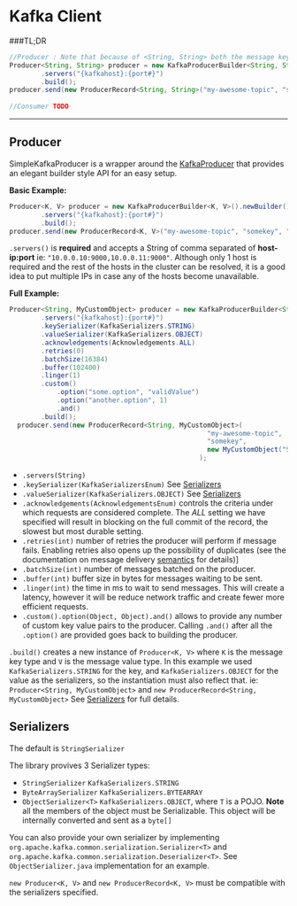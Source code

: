 # Kafka Client
###TL;DR
```JAVA
//Producer : Note that because of <String, String> both the message key and value must be Strings
Producer<String, String> producer = new KafkaProducerBuilder<String, String>().newBuilder()
        .servers("{kafkahost}:{port#}")
        .build();
producer.send(new ProducerRecord<String, String>("my-awesome-topic", "somekey", "somevalue"));
  
//Consumer TODO
```
---
## Producer
SimpleKafkaProducer is a wrapper around the [KafkaProducer](https://kafka.apache.org/090/javadoc/index.html?org/apache/kafka/clients/producer/KafkaProducer.html) that provides an elegant builder style API for an easy setup.

**Basic Example:**
```JAVA
Producer<K, V> producer = new KafkaProducerBuilder<K, V>().newBuilder()
        .servers("{kafkahost}:{port#}")
        .build();
producer.send(new ProducerRecord<K, V>("my-awesome-topic", "somekey", "somevalue"));
```
`.servers()` is **required** and accepts a String of comma separated of **host-ip:port** ie: `"10.0.0.10:9000,10.0.0.11:9000"`. Although only 1 host is required and the rest of the hosts in the cluster can be resolved, it is a good idea to put multiple IPs in case any of the hosts become unavailable.

**Full Example:**
```JAVA
Producer<String, MyCustomObject> producer = new KafkaProducerBuilder<String, MyCustomObject>().newBuilder()
        .servers("{kafkahost}:{port#}")
        .keySerializer(KafkaSerializers.STRING)
        .valueSerializer(KafkaSerializers.OBJECT)
        .acknowledgements(Acknowledgements.ALL)
        .retries(0)
        .batchSize(16384)
        .buffer(102400)
        .linger(1)
        .custom()
            .option("some.option", "validValue")
            .option("another.option", 1)
            .and()
        .build();
  producer.send(new ProducerRecord<String, MyCustomObject>(
                                                  "my-awesome-topic", 
                                                  "somekey", 
                                                  new MyCustomObject("Something", "Goes", "Here", 1)
                                                );
```
* `.servers(String)`
* `.keySerializer(KafkaSerializersEnum)` See [Serializers](#serializers)
* `.valueSerializer(KafkaSerializers.OBJECT)` See [Serializers](#serializers)
* `.acknowledgements(AcknowledgementsEnum)` controls the criteria under which requests are considered complete. The *ALL* setting we have specified will result in blocking on the full commit of the record, the slowest but most durable setting.
* `.retries(int)` number of retries the producer will perform if message fails. Enabling retries also opens up the possibility of duplicates (see the documentation on message delivery [semantics](http://kafka.apache.org/documentation.html#semantics) for details)]
* `.batchSize(int)` number of messages batched on the producer. 
* `.buffer(int)` buffer size in bytes for messages waiting to be sent.
* `.linger(int)` the time in ms to wait to send messages. This will create a latency, however it will be reduce network traffic and create fewer more efficient requests. 
* `.custom().option(Object, Object).and()` allows to provide any number of custom key value pairs to the producer. Calling `.and()` after all the `.option()` are provided goes back to building the producer.

`.build()` creates a new instance of `Producer<K, V>` where `K` is the message key type and `V` is the message value type. In this example we used `KafkaSerializers.STRING` for the key, and `KafkaSerializers.OBJECT` for the value as the serializers, so the instantiation must also reflect that. ie: `Producer<String, MyCustomObject>` and `new ProducerRecord<String, MyCustomObject>`
See [Serializers](#serializers) for full details.


## <a name="serializers"></a>Serializers
The default is `StringSerializer`

The library provives 3 Serializer types:
* `StringSerializer` `KafkaSerializers.STRING`
* `ByteArraySerializer` `KafkaSerializers.BYTEARRAY`
* `ObjectSerializer<T>` `KafkaSerializers.OBJECT`, where `T` is a POJO. **Note** all the members of the object must be Serializable. This object will be internally converted and sent as a `byte[]`

You can also provide your own serializer by implementing `org.apache.kafka.common.serialization.Serializer<T>` and `org.apache.kafka.common.serialization.Deserializer<T>`. See `ObjectSerializer.java` implementation for an example.

`new Producer<K, V>` and `new ProducerRecord<K, V>` must be compatible with the serializers specified.


